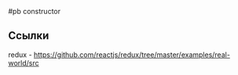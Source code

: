 #pb constructor

## Ссылки
redux - https://github.com/reactjs/redux/tree/master/examples/real-world/src